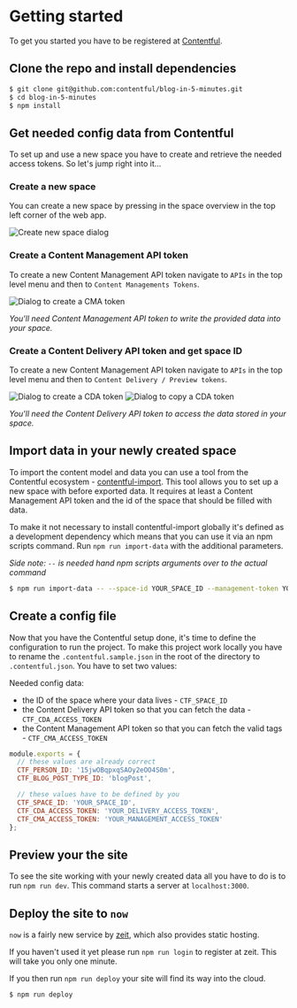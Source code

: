 # Getting started

To get you started you have to be registered at [Contentful](https://www.contentful.com).

## Clone the repo and install dependencies

```bash
$ git clone git@github.com:contentful/blog-in-5-minutes.git
$ cd blog-in-5-minutes
$ npm install
```

## Get needed config data from Contentful

To set up and use a new space you have to create and retrieve the needed access tokens. So let's jump right into it...

### Create a new space

You can create a new space by pressing in the space overview in the top left corner of the web app.

![Create new space dialog](./images/login.png "Create new space dialog")

### Create a Content Management API token

To create a new Content Management API token navigate to `APIs` in the top level menu and then to `Content Managements Tokens`.

![Dialog to create a CMA token](./images/cma-token.png "Dialog to create a CMA token")

*You'll need Content Management API token to write the provided data into your space.*

### Create a Content Delivery API token and get space ID

To create a new Content Management API token navigate to `APIs` in the top level menu and then to `Content Delivery / Preview tokens`.

![Dialog to create a CDA token](./images/cda-create-token.png "Dialog to create a CDA token")
![Dialog to copy a CDA token](./images/cda-copy-token.png "Dialog to copy a CDA token")

*You'll need the Content Delivery API token to access the data stored in your space.*

## Import data in your newly created space

To import the content model and data you can use a tool from the Contentful ecosystem - [contentful-import](https://www.npmjs.com/package/contentful-import). This tool allows you to set up a new space with before exported data. It requires at least a Content Management API token and the id of the space that should be filled with data.

To make it not necessary to install contentful-import globally it's defined as a development dependency which means that you can use it via an npm scripts command. Run `npm run import-data` with the additional parameters.

*Side note: `--` is needed hand npm scripts arguments over to the actual command*

```bash
$ npm run import-data -- --space-id YOUR_SPACE_ID --management-token YOUR_MANAGEMENT_TOKEN
```

## Create a config file

Now that you have the Contentful setup done, it's time to define the configuration to run the project. To make this project work locally you have to rename the `.contentful.sample.json` in the root of the directory to `.contentful.json`. You have to set two values:

Needed config data:
- the ID of the space where your data lives - `CTF_SPACE_ID`
- the Content Delivery API token so that you can fetch the data - `CTF_CDA_ACCESS_TOKEN`
- the Content Management API token so that you can fetch the valid tags - `CTF_CMA_ACCESS_TOKEN`

```javascript
module.exports = {
  // these values are already correct
  CTF_PERSON_ID: '15jwOBqpxqSAOy2eOO4S0m',
  CTF_BLOG_POST_TYPE_ID: 'blogPost',

  // these values have to be defined by you
  CTF_SPACE_ID: 'YOUR_SPACE_ID',
  CTF_CDA_ACCESS_TOKEN: 'YOUR_DELIVERY_ACCESS_TOKEN',
  CTF_CMA_ACCESS_TOKEN: 'YOUR_MANAGEMENT_ACCESS_TOKEN'
};
```

## Preview your the site

To see the site working with your newly created data all you have to do is to run `npm run dev`. This command starts a server at `localhost:3000`.

## Deploy the site to `now`

`now` is a fairly new service by [zeit](https://zeit.co), which also provides static hosting.

If you haven't used it yet please run `npm run login` to register at zeit.
This will take you only one minute.

If you then run `npm run deploy` your site will find its way into the cloud.

```bash
$ npm run deploy
```
